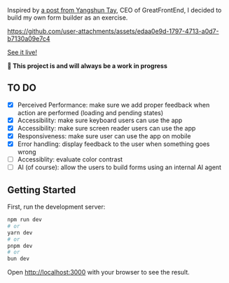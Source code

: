 Inspired by [a post from Yangshun Tay](https://www.linkedin.com/feed/update/urn:li:activity:7317396289673916418?updateEntityUrn=urn%3Ali%3Afs_updateV2%3A%28urn%3Ali%3Aactivity%3A7317396289673916418%2CFEED_DETAIL%2CEMPTY%2CDEFAULT%2Cfalse%29), CEO of GreatFrontEnd, I decided to build my own form builder as an exercise.

https://github.com/user-attachments/assets/edaa0e9d-1797-4713-a0d7-b7130a09e7c4

[See it live!](https://form-builder-kappa-orcin.vercel.app/)

**🚧 This project is and will always be a work in progress**

## TO DO

- [x] Perceived Performance: make sure we add proper feedback when action are performed (loading and pending states)
- [x] Accessibility: make sure keyboard users can use the app
- [x] Accessibility: make sure screen reader users can use the app
- [x] Responsiveness: make sure user can use the app on mobile
- [x] Error handling: display feedback to the user when something goes wrong
- [ ] Accessiblity: evaluate color contrast
- [ ] AI (of course): allow the users to build forms using an internal AI agent

## Getting Started

First, run the development server:

```bash
npm run dev
# or
yarn dev
# or
pnpm dev
# or
bun dev
```

Open [http://localhost:3000](http://localhost:3000) with your browser to see the result.
